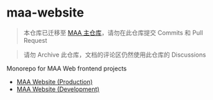 # maa-website

> 本仓库已迁移至 [MAA 主仓库](https://github.com/MaaAssistantArknights/MaaAssistantArknights)，请勿在此仓库提交 Commits 和 Pull Request

> 请勿 Archive 此仓库，文档的评论区仍然使用此仓库的 Discussions

Monorepo for MAA Web frontend projects

- [MAA Website (Production)](https://maa.plus/)
- [MAA Website (Development)](https://kind-wave-001cba500-dev.eastasia.1.azurestaticapps.net/)

